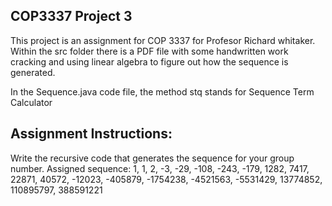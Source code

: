 ## COP3337 Project 3

This project is an assignment for COP 3337 for Profesor Richard whitaker.
Within the src folder there is a PDF file with some handwritten work cracking and using linear algebra to figure out how the sequence is generated.

In the Sequence.java code file, the method stq stands for Sequence Term Calculator

## Assignment Instructions:

Write the recursive code that generates the sequence for your group number.
Assigned sequence:
1, 1, 2, -3, -29, -108, -243, -179, 1282, 7417, 22871, 40572, -12023, -405879, -1754238, -4521563, -5531429, 13774852, 110895797, 388591221
